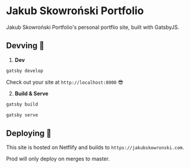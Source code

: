 # Jakub Skowroński Portfolio
Jakub Skowroński Portfolio's personal portflio site, built with GatsbyJS.

## Devving 🚜

1.  **Dev**

  ```sh
  gatsby develop
  ```
  Check out your site at `http://localhost:8000` 😎

2. **Build & Serve**
  ```sh
  gatsby build
  ```
  ```sh
  gatsby serve
  ```

## Deploying 🚀 

This site is hosted on Netflify and builds to `https://jakubskowronski.com`. 

Prod will only deploy on merges to master.

